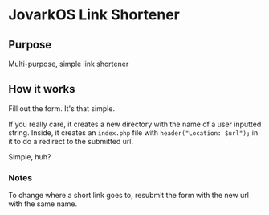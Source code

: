 # JovarkOS Link Shortener

## Purpose
Multi-purpose, simple link shortener

## How it works
Fill out the form. It's that simple.


If you really care, it creates a new directory with the name of a user inputted string. Inside, it creates an `index.php` file with `header("Location: $url");` in it to do a redirect to the submitted url.

Simple, huh?

### Notes
To change where a short link goes to, resubmit the form with the new url with the same name.